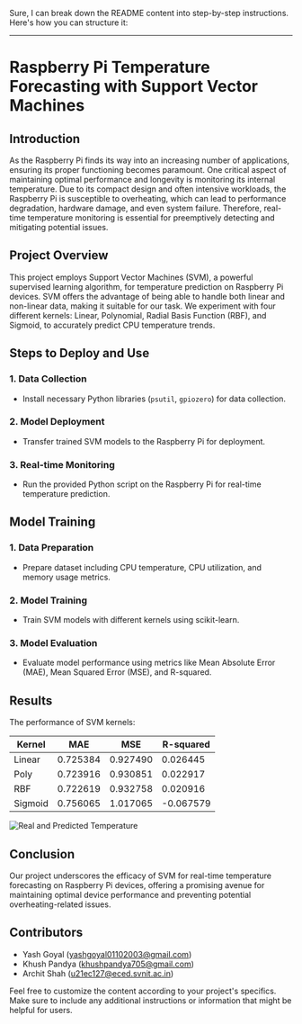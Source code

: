 Sure, I can break down the README content into step-by-step instructions. Here's how you can structure it:

---

# Raspberry Pi Temperature Forecasting with Support Vector Machines

## Introduction

As the Raspberry Pi finds its way into an increasing number of applications, ensuring its proper functioning becomes paramount. One critical aspect of maintaining optimal performance and longevity is monitoring its internal temperature. Due to its compact design and often intensive workloads, the Raspberry Pi is susceptible to overheating, which can lead to performance degradation, hardware damage, and even system failure. Therefore, real-time temperature monitoring is essential for preemptively detecting and mitigating potential issues.

## Project Overview

This project employs Support Vector Machines (SVM), a powerful supervised learning algorithm, for temperature prediction on Raspberry Pi devices. SVM offers the advantage of being able to handle both linear and non-linear data, making it suitable for our task. We experiment with four different kernels: Linear, Polynomial, Radial Basis Function (RBF), and Sigmoid, to accurately predict CPU temperature trends.

## Steps to Deploy and Use

### 1. Data Collection

- Install necessary Python libraries (`psutil`, `gpiozero`) for data collection.

### 2. Model Deployment

- Transfer trained SVM models to the Raspberry Pi for deployment.

### 3. Real-time Monitoring

- Run the provided Python script on the Raspberry Pi for real-time temperature prediction.

## Model Training

### 1. Data Preparation

- Prepare dataset including CPU temperature, CPU utilization, and memory usage metrics.

### 2. Model Training

- Train SVM models with different kernels using scikit-learn.

### 3. Model Evaluation

- Evaluate model performance using metrics like Mean Absolute Error (MAE), Mean Squared Error (MSE), and R-squared.

## Results

The performance of SVM kernels:

| Kernel   | MAE      | MSE      | R-squared |
|----------|----------|----------|-----------|
| Linear   | 0.725384 | 0.927490 | 0.026445  |
| Poly     | 0.723916 | 0.930851 | 0.022917  |
| RBF      | 0.722619 | 0.932758 | 0.020916  |
| Sigmoid  | 0.756065 | 1.017065 | -0.067579 |

![Real and Predicted Temperature](temp_ml.jpg)

## Conclusion

Our project underscores the efficacy of SVM for real-time temperature forecasting on Raspberry Pi devices, offering a promising avenue for maintaining optimal device performance and preventing potential overheating-related issues.

## Contributors

- Yash Goyal   (yashgoyal01102003@gmail.com)
- Khush Pandya (khushpandya705@gmail.com)
- Archit Shah  (u21ec127@eced.svnit.ac.in)


Feel free to customize the content according to your project's specifics. Make sure to include any additional instructions or information that might be helpful for users.
